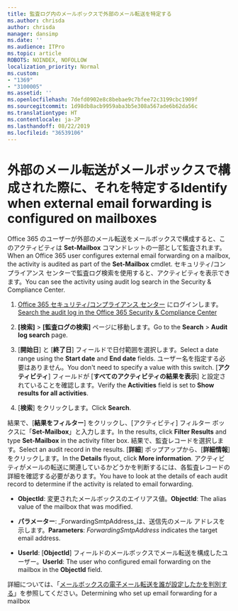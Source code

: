 ```yaml
---
title: 監査ログ内のメールボックスで外部のメール転送を特定する
ms.author: chrisda
author: chrisda
manager: dansimp
ms.date: ''
ms.audience: ITPro
ms.topic: article
ROBOTS: NOINDEX, NOFOLLOW
localization_priority: Normal
ms.custom:
- "1369"
- "3100005"
ms.assetid: ''
ms.openlocfilehash: 7defd0902e8c8bebae9c7bfee72c3199cbc1909f
ms.sourcegitcommit: 1d98db8acb9959aba3b5e308a567ade6b62da56c
ms.translationtype: HT
ms.contentlocale: ja-JP
ms.lasthandoff: 08/22/2019
ms.locfileid: "36539106"
---
```

# <a name="identify-when-external-email-forwarding-is-configured-on-mailboxes"></a><span data-ttu-id="b958b-102">外部のメール転送がメールボックスで構成された際に、それを特定する</span><span class="sxs-lookup"><span data-stu-id="b958b-102">Identify when external email forwarding is configured on mailboxes</span></span>

<span data-ttu-id="b958b-103">Office 365 のユーザーが外部のメール転送をメールボックスで構成すると、このアクティビティは **Set-Mailbox** コマンドレットの一部として監査されます。</span><span class="sxs-lookup"><span data-stu-id="b958b-103">When an Office 365  user configures external email forwarding on a mailbox, the activity is audited as part of the **Set-Mailbox** cmdlet.</span></span> <span data-ttu-id="b958b-104">セキュリティ/コンプライアンス センターで監査ログ検索を使用すると、アクティビティを表示できます。</span><span class="sxs-lookup"><span data-stu-id="b958b-104">You can see the activity using audit log search in the Security & Compliance Center.</span></span>

1. <span data-ttu-id="b958b-105">[Office 365 セキュリティ/コンプライアンス センター](https://protection.office.com/) にログインします。</span><span class="sxs-lookup"><span data-stu-id="b958b-105">[Search the audit log in the Office 365 Security & Compliance Center](https://protection.office.com/)</span></span>

2. <span data-ttu-id="b958b-106">**[検索]** > **[監査ログの検索]** ページに移動します。</span><span class="sxs-lookup"><span data-stu-id="b958b-106">Go to the **Search** > **Audit log search** page.</span></span>

3. <span data-ttu-id="b958b-107">[**開始日**] と [**終了日**] フィールドで日付範囲を選択します。</span><span class="sxs-lookup"><span data-stu-id="b958b-107">Select a date range using the **Start date** and **End date** fields.</span></span> <span data-ttu-id="b958b-108">ユーザー名を指定する必要はありません。</span><span class="sxs-lookup"><span data-stu-id="b958b-108">You don't need to specify a value with this switch.</span></span> <span data-ttu-id="b958b-109">[**アクティビティ**] フィールドが [**すべてのアクティビティの結果を表示**] と設定されていることを確認します。</span><span class="sxs-lookup"><span data-stu-id="b958b-109">Verify the **Activities** field is set to **Show results for all activities**.</span></span>

4. <span data-ttu-id="b958b-110">[**検索**] をクリックします。</span><span class="sxs-lookup"><span data-stu-id="b958b-110">Click **Search**.</span></span>

<span data-ttu-id="b958b-111">結果で、[**結果をフィルター**] をクリックし、[アクティビティ] フィルター ボックスに「**Set-Mailbox**」と入力します。</span><span class="sxs-lookup"><span data-stu-id="b958b-111">In the results, click **Filter Results** and type **Set-Mailbox** in the activity filter box.</span></span> <span data-ttu-id="b958b-112">結果で、監査レコードを選択します。</span><span class="sxs-lookup"><span data-stu-id="b958b-112">Select an audit record in the results.</span></span> <span data-ttu-id="b958b-113">[**詳細**] ポップアップから、[**詳細情報**]をクリックします。</span><span class="sxs-lookup"><span data-stu-id="b958b-113">In the **Details** flyout, click **More information**.</span></span> <span data-ttu-id="b958b-114">アクティビティがメールの転送に関連しているかどうかを判断するには、各監査レコードの詳細を確認する必要があります。</span><span class="sxs-lookup"><span data-stu-id="b958b-114">You have to look at the details of each audit record to determine if the activity is related to email forwarding.</span></span>

- <span data-ttu-id="b958b-115">**ObjectId**: 変更されたメールボックスのエイリアス値。</span><span class="sxs-lookup"><span data-stu-id="b958b-115">**ObjectId**: The alias value of the mailbox that was modified.</span></span>

- <span data-ttu-id="b958b-116">**パラメーター**: _ForwardingSmtpAddress_は、送信先のメール アドレスを示します。</span><span class="sxs-lookup"><span data-stu-id="b958b-116">**Parameters**: _ForwardingSmtpAddress_ indicates the target email address.</span></span>

- <span data-ttu-id="b958b-117">**UserId**: [**ObjectId**] フィールドのメールボックスでメール転送を構成したユーザー。</span><span class="sxs-lookup"><span data-stu-id="b958b-117">**UserId**: The user who configured email forwarding on the mailbox in the **ObjectId** field.</span></span>

<span data-ttu-id="b958b-118">詳細については、「[メールボックスの電子メール転送を誰が設定したかを判別する](https://docs.microsoft.com/office365/securitycompliance/auditing-troubleshooting-scenarios#determining-who-set-up-email-forwarding-for-a-mailbox)」を参照してください。</span><span class="sxs-lookup"><span data-stu-id="b958b-118">Determining who set up email forwarding for a mailbox</span></span>
